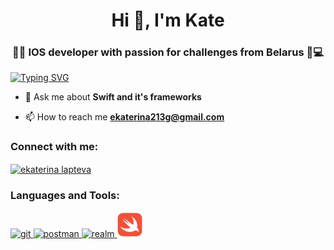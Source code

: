 <h1 align="center">Hi 👋, I'm Kate</h1>
<h3 align="center">📱🍏 IOS developer with passion for challenges from Belarus 🍏💻</h3>

[![Typing SVG](https://readme-typing-svg.demolab.com?font=Fira+Code&pause=1000&color=E4F1F7&width=435&lines=I%E2%80%99m+currently+learning;things+that+middle+;iOS+Developer+should+know)](https://git.io/typing-svg)

- 💬 Ask me about **Swift and it's frameworks**

- 📫 How to reach me **ekaterina213g@gmail.com**

<h3 align="left">Connect with me:</h3>
<p align="left">
<a href="https://linkedin.com/in/ekaterina lapteva" target="blank"><img align="center" src="https://raw.githubusercontent.com/rahuldkjain/github-profile-readme-generator/master/src/images/icons/Social/linked-in-alt.svg" alt="ekaterina lapteva" height="30" width="40" /></a>
</p>

<h3 align="left">Languages and Tools:</h3>
<p align="left"> <a href="https://git-scm.com/" target="_blank" rel="noreferrer"> <img src="https://www.vectorlogo.zone/logos/git-scm/git-scm-icon.svg" alt="git" width="40" height="40"/> </a> <a href="https://postman.com" target="_blank" rel="noreferrer"> <img src="https://www.vectorlogo.zone/logos/getpostman/getpostman-icon.svg" alt="postman" width="40" height="40"/> </a> <a href="https://realm.io/" target="_blank" rel="noreferrer"> <img src="https://raw.githubusercontent.com/bestofjs/bestofjs-webui/8665e8c267a0215f3159df28b33c365198101df5/public/logos/realm.svg" alt="realm" width="40" height="40"/> </a> <a href="https://developer.apple.com/swift/" target="_blank" rel="noreferrer"> <img src="https://raw.githubusercontent.com/devicons/devicon/master/icons/swift/swift-original.svg" alt="swift" width="40" height="40"/> </a> </p>
